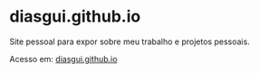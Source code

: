 # diasgui.github.io

Site pessoal para expor sobre meu trabalho e projetos pessoais.

Acesso em: [diasgui.github.io](https://diasgui.github.io/)
